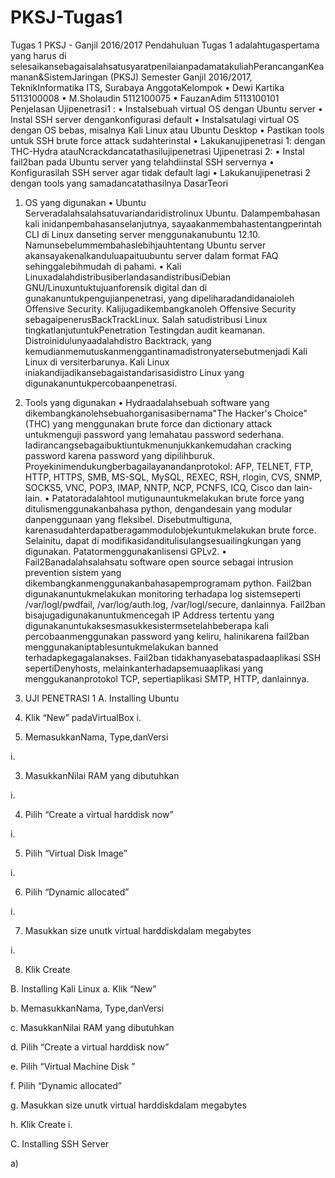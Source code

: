 # PKSJ-Tugas1
Tugas 1 PKSJ - Ganjil 2016/2017
Pendahuluan
Tugas 1 adalahtugaspertama yang harus di selesaikansebagaisalahsatusyaratpenilaianpadamatakuliahPerancanganKeamanan&SistemJaringan (PKSJ) Semester Ganjil 2016/2017, TeknikInformatika ITS, Surabaya
AnggotaKelompok
•	Dewi Kartika 	5113100008
•	M.Sholaudin	5112100075
•	FauzanAdim	5113100101
Penjelasan
Ujipenetrasi1 :
•	Instalsebuah virtual OS dengan Ubuntu server
•	Instal SSH server dengankonfigurasi default
•	Instalsatulagi virtual OS dengan OS bebas, misalnya Kali Linux atau Ubuntu Desktop
•	Pastikan tools untuk SSH brute force attack sudahterinstal
•	Lakukanujipenetrasi 1: dengan THC-Hydra atauNcrackdancatathasilujipenetrasi
Ujipenetrasi 2:
•	Instal fail2ban pada Ubuntu server yang telahdiinstal SSH servernya
•	Konfigurasilah SSH server agar tidak default lagi
•	Lakukanujipenetrasi 2 dengan tools yang samadancatathasilnya
DasarTeori
1. OS yang digunakan
•	Ubuntu Serveradalahsalahsatuvariandaridistrolinux Ubuntu. Dalampembahasan kali inidanpembahasanselanjutnya, sayaakanmembahastentangperintah CLI di Linux  danseting server menggunakanubuntu 12.10. Namunsebelummembahaslebihjauhtentang Ubuntu server akansayakenalkanduluapaituubuntu server dalam format FAQ sehinggalebihmudah di pahami.
•	Kali LinuxadalahdistribusiberlandasandistribusiDebian GNU/Linuxuntuktujuanforensik digital dan di gunakanuntukpengujianpenetrasi, yang dipeliharadandidanaioleh Offensive Security. Kalijugadikembangkanoleh Offensive Security sebagaipenerusBackTrackLinux. Salah satudistribusi Linux tingkatlanjutuntukPenetration Testingdan audit keamanan. Distroinidulunyaadalahdistro Backtrack, yang kemudianmemutuskanmenggantinamadistronyatersebutmenjadi Kali Linux di versiterbarunya. Kali Linux iniakandijadikansebagaistandarisasidistro Linux yang digunakanuntukpercobaanpenetrasi.

2. Tools yang digunakan
•	Hydraadalahsebuah software yang dikembangkanolehsebuahorganisasibernama"The Hacker's Choice" (THC) yang menggunakan brute force dan dictionary attack untukmenguji  password yang lemahatau password sederhana. Iadirancangsebagaibuktiuntukmenunjukkankemudahan cracking password karena password yang dipilihburuk. Proyekinimendukungberbagailayanandanprotokol: AFP, TELNET, FTP, HTTP, HTTPS, SMB, MS-SQL, MySQL, REXEC, RSH, rlogin, CVS, SNMP, SOCKS5, VNC, POP3, IMAP, NNTP, NCP, PCNFS, ICQ, Cisco dan lain-lain.
•	Patatoradalahtool mutigunauntukmelakukan brute force yang ditulismenggunakanbahasa python, dengandesain yang modular danpenggunaan yang fleksibel. Disebutmultiguna, karenasudahterdapatberagammodulobjekuntukmelakukan brute force. Selainitu, dapat di modifikasidanditulisulangsesuailingkungan yang digunakan. Patatormenggunakanlisensi GPLv2.
•	Fail2Banadalahsalahsatu software open source sebagai intrusion prevention sistem yang dikembangkanmenggunakanbahasapemprogramam python. Fail2ban digunakanuntukmelakukan monitoring terhadapa log sistemseperti /var/logl/pwdfail, /var/log/auth.log, /var/logl/secure, danlainnya. Fail2ban bisajugadigunakanuntukmencegah IP Address tertentu yang digunakanuntukaksesmasukkesistermsetelahbeberapa kali percobaanmenggunakan password yang keliru, halinikarena fail2ban menggunakaniptablesuntukmelakukan banned terhadapkegagalanakses. Fail2ban tidakhanyasebataspadaaplikasi SSH sepertiDenyhosts, melainkanterhadapsemuaaplikasi yang menggukananprotokol TCP, sepertiaplikasi SMTP, HTTP, danlainnya.
3. UJI PENETRASI 1
A.	Installing Ubuntu 
1.	Klik “New” padaVirtualBox
i.	 

2.	MemasukkanNama, Type,danVersi

i.	 

3.	MasukkanNilai RAM yang dibutuhkan

i.	 

4.	Pilih “Create a virtual harddisk now”

i.	 

5.	Pilih “Virtual Disk Image”

i.	 

6.	Pilih “Dynamic allocated”

i.	 

7.	Masukkan size unutk virtual harddiskdalam megabytes

i.	 

8.	Klik Create

B. Installing Kali Linux
a.	Klik “New”

 

b.	MemasukkanNama, Type,danVersi

 

c.	MasukkanNilai RAM yang dibutuhkan

 

d.	Pilih “Create a virtual harddisk now”

 

e.	Pilih “Virtual Machine Disk ”

 

f.	Pilih “Dynamic allocated”

 

g.	Masukkan size unutk virtual harddiskdalam megabytes
 
h.	Klik Create
i.	

C. Installing SSH Server

a)	
